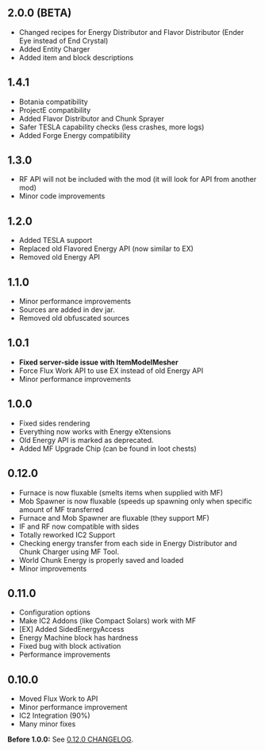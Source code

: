## 2.0.0 (BETA)
- Changed recipes for Energy Distributor and Flavor Distributor (Ender Eye instead of End Crystal)
- Added Entity Charger
- Added item and block descriptions


## 1.4.1
- Botania compatibility
- ProjectE compatibility
- Added Flavor Distributor and Chunk Sprayer
- Safer TESLA capability checks (less crashes, more logs)
- Added Forge Energy compatibility

## 1.3.0
- RF API will not be included with the mod (it will look for API from another mod)
- Minor code improvements

## 1.2.0
- Added TESLA support
- Replaced old Flavored Energy API (now similar to EX)
- Removed old Energy API

## 1.1.0
- Minor performance improvements
- Sources are added in dev jar.
- Removed old obfuscated sources

## 1.0.1
- **Fixed server-side issue with ItemModelMesher**
- Force Flux Work API to use EX instead of old Energy API
- Minor performance improvements

## 1.0.0
- Fixed sides rendering
- Everything now works with Energy eXtensions
- Old Energy API is marked as deprecated.
- Added MF Upgrade Chip (can be found in loot chests)

## 0.12.0
- Furnace is now fluxable (smelts items when supplied with MF)
- Mob Spawner is now fluxable (speeds up spawning only when specific amount of MF transferred
- Furnace and Mob Spawner are fluxable (they support MF)
- IF and RF now compatible with sides
- Totally reworked IC2 Support
- Checking energy transfer from each side in Energy Distributor and Chunk Charger using MF Tool.
- World Chunk Energy is properly saved and loaded
- Minor improvements

## 0.11.0
- Configuration options
- Make IC2 Addons (like Compact Solars) work with MF
- [EX] Added SidedEnergyAccess
- Energy Machine block has hardness
- Fixed bug with block activation
- Performance improvements

## 0.10.0
- Moved Flux Work to API
- Minor performance improvement
- IC2 Integration (90%)
- Many minor fixes

**Before 1.0.0:** See [0.12.0 CHANGELOG](https://github.com/Szewek/Minecraft-Flux/blob/0.12.0/CHANGELOG.md).